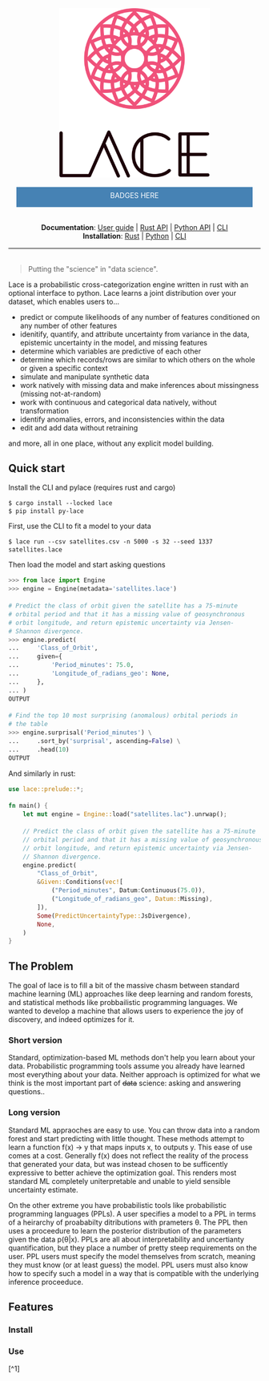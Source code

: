 <center>
	<img src='assets/lace.svg' width='300px'/>
</center>

<div style="height: 1.5rem; margin: 1rem; padding: 0.5rem; background-color: steelblue; color: white;">
<center>
	BADGES HERE
</center>
</div>

<div style='text-align: center; border-bottom: 1px solid black; padding: 1rem; margin-bottom: 2rem;'>
 <div>
 	<strong>Documentation</strong>: 
 	<a href='#'>User guide</a> | 
 	<a href='#'>Rust API</a> | 
 	<a href='#'>Python API</a> |
 	<a href='#'>CLI</a>
 </div>
  <div>
 	<strong>Installation</strong>: 
 	<a href='#'>Rust</a> | 
 	<a href='#'>Python</a> | 
 	<a href='#'>CLI</a>
 </div>

</div>

> Putting the "science" in "data science".


Lace is a probabilistic cross-categorization engine written in rust with an optional interface to python. Lace learns a joint distribution over your dataset, which enables users to...

- predict or compute likelihoods of any number of features conditioned on any number of other features
- idenitify, quantify, and attribute uncertainty from variance in the data, epistemic uncertainty in the model, and missing features
- determine which variables are predictive of each other
- determine which records/rows are similar to which others on the whole or given a specific context
- simulate and manipulate synthetic data
- work natively with missing data and make inferences about missingness (missing not-at-random)
- work with continuous and categorical data natively, without transformation
- identify anomalies, errors, and inconsistencies within the data
- edit and add data without retraining

and more, all in one place, without any explicit model building.

## Quick start

Install the CLI and pylace (requires rust and cargo)

```console
$ cargo install --locked lace
$ pip install py-lace
```

First, use the CLI to fit a model to your data

```console
$ lace run --csv satellites.csv -n 5000 -s 32 --seed 1337 satellites.lace 
```

Then load the model and start asking questions


```python
>>> from lace import Engine
>>> engine = Engine(metadata='satellites.lace')

# Predict the class of orbit given the satellite has a 75-minute
# orbital period and that it has a missing value of geosynchronous
# orbit longitude, and return epistemic uncertainty via Jensen-
# Shannon divergence.
>>> engine.predict(
...     'Class_of_Orbit',
...     given={
...         'Period_minutes': 75.0,
...         'Longitude_of_radians_geo': None,
...     },
... )
OUTPUT

# Find the top 10 most surprising (anomalous) orbital periods in
# the table
>>> engine.surprisal('Period_minutes') \
...     .sort_by('surprisal', ascending=False) \
...     .head(10)
OUTPUT
```

And similarly in rust:

```rust
use lace::prelude::*;

fn main() {	
	let mut engine = Engine::load("satellites.lac").unrwap();
	
	// Predict the class of orbit given the satellite has a 75-minute
	// orbital period and that it has a missing value of geosynchronous
	// orbit longitude, and return epistemic uncertainty via Jensen-
	// Shannon divergence.
	engine.predict(
		"Class_of_Orbit",
		&Given::Conditions(vec![
			("Period_minutes", Datum:Continuous(75.0)),
			("Longitude_of_radians_geo", Datum::Missing),
		]),
		Some(PredictUncertaintyType::JsDivergence),
		None,
	)
}
```



## The Problem
The goal of lace is to fill a bit of the massive chasm between standard machine learning (ML) approaches like deep learning and random forests, and statistical methods like probbailistic programming languages. We wanted to develop a machine that allows users to experience the joy of discovery, and indeed optimizes for it.

### Short version
Standard, optimization-based ML methods don't help you learn about your data. Probabilistic programming tools assume you already have learned most everything about your data. Neither approach is optimized for what we think is the most important part of ~~data~~ science: asking and answering questions..

### Long version
Standard ML appraoches are easy to use. You can throw data into a random forest and start predicting with little thought. These methods attempt to learn a function f(x) -> y that maps inputs x, to outputs y. This ease of use comes at a cost. Generally f(x) does not reflect the reality of the process that generated your data, but was instead chosen to be sufficently expressive to better achieve the optimization goal. This renders most standard ML completely uniterpretable and unable to yield sensible uncertainty estimate.

On the other extreme you have probabilistic tools like probabilistic programming languages (PPLs). A user specifies a model to a PPL in terms of a heirarchy of proababilty ditributions with prameters θ. The PPL then uses a proceedure to learn the posterior distribution of the parameters given the data p(θ|x). PPLs are all about interpretability and uncertianty quantification, but they place a number of pretty steep requirements on the user. PPL users must specify the model themselves from scratch, meaning they must know (or at least guess) the model. PPL users must also know how to specify such a model in a way that is compatible with the underlying inference proceeduce.

## Features



### Install

### Use

[^1] 